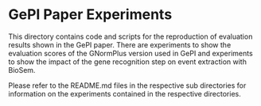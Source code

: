 # GePI Paper Experiments
This directory contains code and scripts for the reproduction of evaluation results shown in the GePI paper. There are experiments to show the evaluation scores of the GNormPlus version used in GePI and experiments to show the impact of the gene recognition step on event extraction with BioSem.

Please refer to the README.md files in the respective sub directories for information on the experiments contained in the respective directories.

